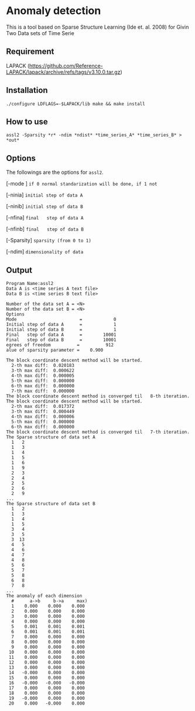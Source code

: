 # Anomaly detection

This is a tool based on Sparse Structure Learning (Ide et. al. 2008) for Givin Two Data sets of Time Serie

<!--
## The algorithms
-->

## Requirement

LAPACK (https://github.com/Reference-LAPACK/lapack/archive/refs/tags/v3.10.0.tar.gz)

<!--
``
wget https://github.com/Reference-LAPACK/lapack/archive/refs/tags/v3.10.0.tar.gz
tar -zxvf v3.10.0.tar.gz
cd lapack-3.10.0
cp make.inc.example make.inc
emacs make.inc
make -j 4
cp lapack-3.10.0/liblapack.a $LAPACK/
cp librefblas.a $LAPACK/libblas.a
cp lapack-3.10.0/libtmglib.a $LAPACK/
``
-->

## Installation

``
./configure LDFLAGS=-$LAPACK/lib
make && make install
``

## How to use

``
assl2 -Sparsity *r* -ndim *ndist* *time_series_A* *time_series_B* > *out*
``

## Options

The followings are the options for `assl2`.

[-mode ]   `if 0 normal standarization will be done, if 1 not`

[-ninia]    `initial step of data A`

[-ninib]    `initial step of data B`

[-nfina]    `final   step of data A`

[-nfinb]    `final   step of data B`

[-Sparsity] `sparsity (from 0 to 1)`

[-ndim]     `dimensionality of data`

## Output

```
Program Name:assl2
Data A is <time series A text file>
Data B is <time series B text file>

Number of the data set A = <N>
Number of the data set B = <N>
Options
Mode                        =            0
Initial step of data A      =            1
Initial step of data B      =            1
Final   step of data A      =        10001
Final   step of data B      =        10001
egrees of freedom          =          912
alue of sparsity parameter =    0.900

The block coordinate descent method will be started.
  2-th max diff:  0.020183
  3-th max diff:  0.000622
  4-th max diff:  0.000005
  5-th max diff:  0.000000
  6-th max diff:  0.000000
  7-th max diff:  0.000000
The block coordinate descent method is converged til   8-th iteration.
The block coordinate descent method will be started.
  2-th max diff:  0.017372
  3-th max diff:  0.000449
  4-th max diff:  0.000006
  5-th max diff:  0.000000
  6-th max diff:  0.000000
The block coordinate descent method is converged til   7-th iteration.
The Sparse structure of data set A
  1   2
  1   3
  1   4
  1   5
  1   6
  1   9
  2   3
  2   4
  2   5
  2   6
  2   9
...
The Sparse structure of data set B
  1   2
  1   3
  1   4
  1   5
  3   4
  3   5
  3  13
  4   5
  4   6
  4   7
  4   8
  5   6
  5   7
  5   8
  6   8
  7   8
...
The anomaly of each dimension
  #      a->b     b->a     max)
  1    0.000    0.000    0.000
  2    0.000    0.000    0.000
  3    0.000    0.000    0.000
  4    0.000    0.000    0.000
  5    0.001    0.001    0.001
  6    0.001    0.001    0.001
  7    0.000    0.000    0.000
  8    0.000    0.000    0.000
  9    0.000    0.000    0.000
 10    0.000    0.000    0.000
 11    0.000    0.000    0.000
 12    0.000    0.000    0.000
 13    0.000    0.000    0.000
 14   -0.000    0.000    0.000
 15    0.000    0.000    0.000
 16   -0.000   -0.000   -0.000
 17    0.000    0.000    0.000
 18    0.000    0.000    0.000
 19   -0.000    0.000    0.000
 20    0.000   -0.000    0.000
```


